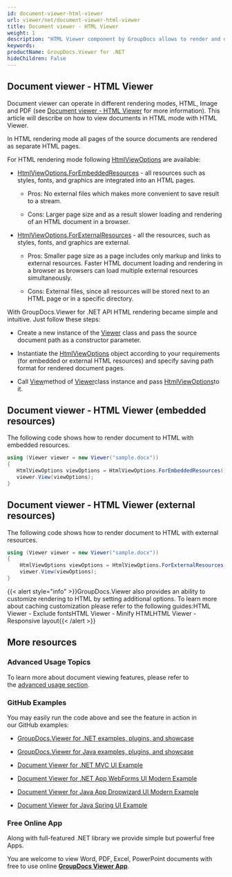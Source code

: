 ```yaml
---
id: document-viewer-html-viewer
url: viewer/net/document-viewer-html-viewer
title: Document viewer - HTML Viewer
weight: 1
description: "HTML Viewer component by GroupDocs allows to render and display documents of PDF, Word, Excel, PowerPoint and many other file formats within .NET applications."
keywords: 
productName: GroupDocs.Viewer for .NET
hideChildren: False
---
```

  

## Document viewer - HTML Viewer

Document viewer can operate in different rendering modes, HTML, Image and PDF (see [Document viewer - HTML Viewer](Document%2Bviewer%2B-%2BHTML%2BViewer.html) for more information). This article will describe on how to view documents in HTML mode with HTML Viewer.

In HTML rendering mode all pages of the source documents are rendered as separate HTML pages. 

For HTML rendering mode following [HtmlViewOptions](https://apireference.groupdocs.com/net/viewer/groupdocs.viewer.options/htmlviewoptions) are available:

*   [HtmlViewOptions.ForEmbeddedResources](https://apireference.groupdocs.com/net/viewer/groupdocs.viewer.options/htmlviewoptions/methods/forembeddedresources) - all resources such as styles, fonts, and graphics are integrated into an HTML pages.
    
    *   Pros: No external files which makes more convenient to save result to a stream.
        
    *   Cons: Larger page size and as a result slower loading and rendering of an HTML document in a browser.
        
*   [HtmlViewOptions.ForExternalResources](https://apireference.groupdocs.com/net/viewer/groupdocs.viewer.options/htmlviewoptions/methods/forexternalresources) - all the resources, such as styles, fonts, and graphics are external.
    
    *   Pros: Smaller page size as a page includes only markup and links to external resources. Faster HTML document loading and rendering in a browser as browsers can load multiple external resources simultaneously.
        
    *   Cons: External files, since all resources will be stored next to an HTML page or in a specific directory.  
          
        

With GroupDocs.Viewer for .NET API HTML rendering became simple and intuitive. Just follow these steps:

*   Create a new instance of the [Viewer](https://apireference.groupdocs.com/net/viewer/groupdocs.viewer/viewer) class and pass the source document path as a constructor parameter.
    
*   Instantiate the [HtmlViewOptions](https://apireference.groupdocs.com/net/viewer/groupdocs.viewer.options/htmlviewoptions) object according to your requirements (for embedded or external HTML resources) and specify saving path format for rendered document pages.
    
*   Call [View](https://apireference.groupdocs.com/net/viewer/groupdocs.viewer/viewer/methods/view)method of [Viewer](https://apireference.groupdocs.com/net/viewer/groupdocs.viewer/viewer)class instance and pass [HtmlViewOptions](https://apireference.groupdocs.com/net/viewer/groupdocs.viewer.options/htmlviewoptions)to it.
    

## Document viewer - HTML Viewer (embedded resources)

The following code shows how to render document to HTML with embedded resources.  

```csharp
using (Viewer viewer = new Viewer("sample.docx"))
{
   HtmlViewOptions viewOptions = HtmlViewOptions.ForEmbeddedResources();
   viewer.View(viewOptions);
}
```

  

## Document viewer - HTML Viewer (external resources)

The following code shows how to render document to HTML with external resources.  

```csharp
using (Viewer viewer = new Viewer("sample.docx"))
{
	HtmlViewOptions viewOptions = HtmlViewOptions.ForExternalResources();
	viewer.View(viewOptions);
}
```

{{< alert style="info" >}}GroupDocs.Viewer also provides an ability to customize rendering to HTML by setting additional options. To learn more about caching customization please refer to the following guides:HTML Viewer - Exclude fontsHTML Viewer - Minify HTMLHTML Viewer - Responsive layout{{< /alert >}}

## More resources

### Advanced Usage Topics

To learn more about document viewing features, please refer to the [advanced usage section](Advanced%2Bfeatures.html).

### GitHub Examples

You may easily run the code above and see the feature in action in our GitHub examples:

*   [GroupDocs.Viewer for .NET examples, plugins, and showcase](https://github.com/groupdocs-viewer/GroupDocs.Viewer-for-.NET)
    
*   [GroupDocs.Viewer for Java examples, plugins, and showcase](https://github.com/groupdocs-viewer/GroupDocs.Viewer-for-Java)
    
*   [Document Viewer for .NET MVC UI Example](https://github.com/groupdocs-viewer/GroupDocs.Viewer-for-.NET-MVC) 
    
*   [Document Viewer for .NET App WebForms UI Modern Example](https://github.com/groupdocs-viewer/GroupDocs.Viewer-for-.NET-WebForms)
    
*   [Document Viewer for Java App Dropwizard UI Modern Example](https://github.com/groupdocs-viewer/GroupDocs.Viewer-for-Java-Dropwizard)
    
*   [Document Viewer for Java Spring UI Example](https://github.com/groupdocs-viewer/GroupDocs.Viewer-for-Java-Spring)
    

### Free Online App

Along with full-featured .NET library we provide simple but powerful free Apps.

You are welcome to view Word, PDF, Excel, PowerPoint documents with free to use online **[GroupDocs Viewer App](https://products.groupdocs.app/viewer)**.
